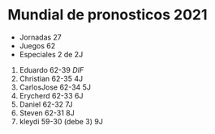 



# Mundial de pronosticos 2021 #

* Jornadas 27
* Juegos 62
* Especiales 2 de 2J

1. Eduardo 62-39            *DIF*
2. Christian 62-35           4J
4. CarlosJose 62-34          5J
3. Erycherd 62-33            6J 
5. Daniel 62-32              7J
6. Steven 62-31              8J
7. kleydi 59-30 (debe 3)     9J